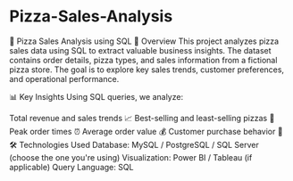 # Pizza-Sales-Analysis

🍕 Pizza Sales Analysis using SQL
📌 Overview
This project analyzes pizza sales data using SQL to extract valuable business insights. The dataset contains order details, pizza types, and sales information from a fictional pizza store. The goal is to explore key sales trends, customer preferences, and operational performance.

📊 Key Insights
Using SQL queries, we analyze:

Total revenue and sales trends 📈
Best-selling and least-selling pizzas 🍕
Peak order times ⏰
Average order value 💰
Customer purchase behavior 👥
🛠️ Technologies Used
Database: MySQL / PostgreSQL / SQL Server (choose the one you're using)
Visualization: Power BI / Tableau (if applicable)
Query Language: SQL
